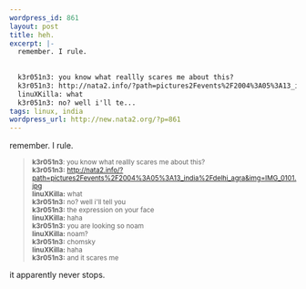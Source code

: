 ```yaml
--- 
wordpress_id: 861
layout: post
title: heh.
excerpt: |-
  remember. I rule.
  
  
  k3r051n3: you know what reallly scares me about this?
  k3r051n3: http://nata2.info/?path=pictures2Fevents%2F2004%3A05%3A13_india%2Fdelhi_agra&img=IMG_0101.jpg
  linuXKilla: what
  k3r051n3: no? well i'll te...
tags: linux, india
wordpress_url: http://new.nata2.org/?p=861
---
```

remember. I rule.
<blockquote><small><b>k3r051n3</b>: you know what reallly scares me about this?<br>
<b>k3r051n3:</b> <a href="http://nata2.info/?path=pictures%2Fevents%2F2004%3A05%3A13_india%2Fdelhi_agra&amp;img=IMG_0101.jpg">http://nata2.info/?path=pictures2Fevents%2F2004%3A05%3A13_india%2Fdelhi_agra&amp;img=IMG_0101.jpg</a><br>
<b>linuXKilla:</b> what<br>
<b>k3r051n3:</b> no? well i'll tell you<br>
<b>k3r051n3:</b> the expression on your face<br>
<b>linuXKilla:</b> haha<br>
<b>k3r051n3:</b> you are looking so noam<br>
<b>linuXKilla:</b> noam?<br>
<b>k3r051n3:</b> chomsky<br>
<b>linuXKilla:</b> haha<br>
<b>k3r051n3:</b> and it scares me</small></blockquote>
it apparently never stops.
